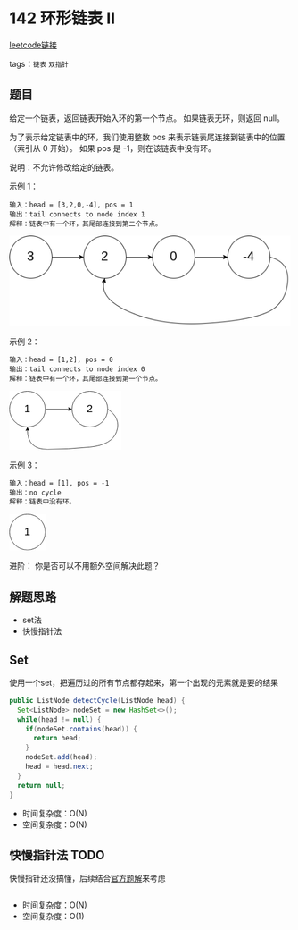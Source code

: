 # 142 环形链表 II

[leetcode链接](https://leetcode-cn.com/problems/linked-list-cycle-ii/)

tags：`链表` `双指针`

## 题目

给定一个链表，返回链表开始入环的第一个节点。 如果链表无环，则返回 null。

为了表示给定链表中的环，我们使用整数 pos 来表示链表尾连接到链表中的位置（索引从 0 开始）。 如果 pos 是 -1，则在该链表中没有环。

说明：不允许修改给定的链表。

示例 1：

```TXT
输入：head = [3,2,0,-4], pos = 1
输出：tail connects to node index 1
解释：链表中有一个环，其尾部连接到第二个节点。
```

![circularlinkedlist](./images/circularlinkedlist.png)

示例 2：

```txt
输入：head = [1,2], pos = 0
输出：tail connects to node index 0
解释：链表中有一个环，其尾部连接到第一个节点。
```

![circularlinkedlist_test2](./images/circularlinkedlist_test2.png)

示例 3：

```txt
输入：head = [1], pos = -1
输出：no cycle
解释：链表中没有环。
```

![circularlinkedlist_test3](./images/circularlinkedlist_test3.png)

进阶：
你是否可以不用额外空间解决此题？

## 解题思路

- set法
- 快慢指针法

## Set

使用一个set，把遍历过的所有节点都存起来，第一个出现的元素就是要的结果

```java
public ListNode detectCycle(ListNode head) {
  Set<ListNode> nodeSet = new HashSet<>();
  while(head != null) {
    if(nodeSet.contains(head)) {
      return head;
    }
    nodeSet.add(head);
    head = head.next;
  }
  return null;
}
```

- 时间复杂度：O(N)
- 空间复杂度：O(N)

## 快慢指针法 TODO

快慢指针还没搞懂，后续结合[官方题解](https://leetcode-cn.com/problems/linked-list-cycle-ii/solution/huan-xing-lian-biao-ii-by-leetcode/)来考虑

```java
```

- 时间复杂度：O(N)
- 空间复杂度：O(1)
